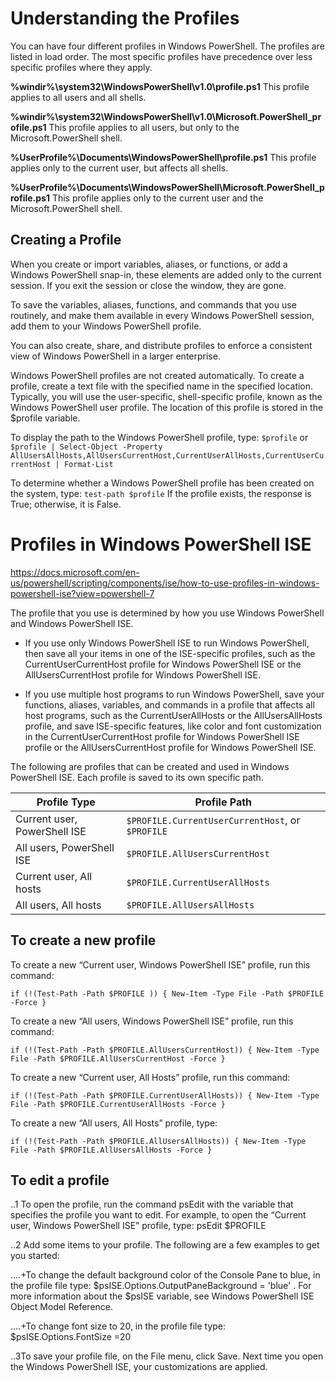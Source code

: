 # Understanding the Profiles

You can have four different profiles in Windows PowerShell. The profiles are listed in load order. The most specific
profiles have precedence over less specific profiles where they apply.

**%windir%\system32\WindowsPowerShell\v1.0\profile.ps1**
This profile applies to all users and all shells.

**%windir%\system32\WindowsPowerShell\v1.0\Microsoft.PowerShell_profile.ps1**
This profile applies to all users, but only to the Microsoft.PowerShell shell.

**%UserProfile%\Documents\WindowsPowerShell\profile.ps1**
This profile applies only to the current user, but affects all shells.

**%UserProfile%\Documents\WindowsPowerShell\Microsoft.PowerShell_profile.ps1**
This profile applies only to the current user and the Microsoft.PowerShell shell.


## Creating a Profile

When you create or import variables, aliases, or functions, or add a Windows PowerShell snap-in, these elements are added
only to the current session. If you exit the session or close the window, they are gone.

To save the variables, aliases, functions, and commands that you use routinely, and make them available in every Windows
PowerShell session, add them to your Windows PowerShell profile.

You can also create, share, and distribute profiles to enforce a consistent view of Windows PowerShell in a larger enterprise.

Windows PowerShell profiles are not created automatically. To create a profile, create a text file with the specified name
in the specified location. Typically, you will use the user-specific, shell-specific profile, known as the Windows PowerShell
user profile. The location of this profile is stored in the $profile variable.

To display the path to the Windows PowerShell profile, type:
`$profile`
or
`$profile | Select-Object -Property AllUsersAllHosts,AllUsersCurrentHost,CurrentUserAllHosts,CurrentUserCurrentHost | Format-List`

To determine whether a Windows PowerShell profile has been created on the system, type:
`test-path $profile`
If the profile exists, the response is True; otherwise, it is False.


# Profiles in Windows PowerShell ISE

https://docs.microsoft.com/en-us/powershell/scripting/components/ise/how-to-use-profiles-in-windows-powershell-ise?view=powershell-7

The profile that you use is determined by how you use Windows PowerShell and Windows PowerShell ISE.

* If you use only Windows PowerShell ISE to run Windows PowerShell, then save all your items in one of the ISE-specific profiles, such as the CurrentUserCurrentHost profile for Windows PowerShell ISE or the AllUsersCurrentHost profile for Windows PowerShell ISE.

* If you use multiple host programs to run Windows PowerShell, save your functions, aliases, variables, and commands in a profile that affects all host programs, such as the CurrentUserAllHosts or the AllUsersAllHosts profile, and save ISE-specific features, like color and font customization in the CurrentUserCurrentHost profile for Windows PowerShell ISE profile or the AllUsersCurrentHost profile for Windows PowerShell ISE.

The following are profiles that can be created and used in Windows PowerShell ISE. Each profile is saved to its own specific path.

Profile Type | Profile Path
--- | ---
Current user, PowerShell ISE | `$PROFILE.CurrentUserCurrentHost`, or `$PROFILE`
All users, PowerShell ISE | `$PROFILE.AllUsersCurrentHost`
Current user, All hosts | `$PROFILE.CurrentUserAllHosts`
All users, All hosts | `$PROFILE.AllUsersAllHosts`

## To create a new profile

To create a new “Current user, Windows PowerShell ISE” profile, run this command:

`if (!(Test-Path -Path $PROFILE ))
{ New-Item -Type File -Path $PROFILE -Force }`

To create a new “All users, Windows PowerShell ISE” profile, run this command:

`if (!(Test-Path -Path $PROFILE.AllUsersCurrentHost))
{ New-Item -Type File -Path $PROFILE.AllUsersCurrentHost -Force }`

To create a new “Current user, All Hosts” profile, run this command:

`if (!(Test-Path -Path $PROFILE.CurrentUserAllHosts))
{ New-Item -Type File -Path $PROFILE.CurrentUserAllHosts -Force }`

To create a new “All users, All Hosts” profile, type:

`if (!(Test-Path -Path $PROFILE.AllUsersAllHosts))
{ New-Item -Type File -Path $PROFILE.AllUsersAllHosts -Force }`

## To edit a profile

..1 To open the profile, run the command psEdit with the variable that specifies the profile you want to edit. For example, to open the “Current user, Windows PowerShell ISE” profile, type: psEdit $PROFILE

..2 Add some items to your profile. The following are a few examples to get you started:

....+To change the default background color of the Console Pane to blue, in the profile file type: $psISE.Options.OutputPaneBackground = 'blue' . For more information about the $psISE variable, see Windows PowerShell ISE Object Model Reference.

....+To change font size to 20, in the profile file type: $psISE.Options.FontSize =20

..3To save your profile file, on the File menu, click Save. Next time you open the Windows PowerShell ISE, your customizations are applied.
